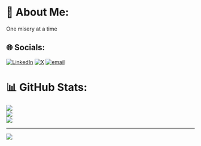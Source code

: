 # 💫 About Me:

One misery at a time

## 🌐 Socials:

[![LinkedIn](https://img.shields.io/badge/LinkedIn-%230077B5.svg?logo=linkedin&logoColor=white)](https://linkedin.com/in/www.linkedin.com/in/rawatkhushi) [![X](https://img.shields.io/badge/X-black.svg?logo=X&logoColor=white)](https://x.com/https://x.com/itskhushirawat) [![email](https://img.shields.io/badge/Email-D14836?logo=gmail&logoColor=white)](mailto:rawatkhushi004@gmail.com)

# 📊 GitHub Stats:

![](https://github-readme-stats.vercel.app/api?username=Rawatkhushi&theme=dark&hide_border=false&include_all_commits=false&count_private=false)<br/>
![](https://github-readme-streak-stats.herokuapp.com/?user=Rawatkhushi&theme=dark&hide_border=false)<br/>
![](https://github-readme-stats.vercel.app/api/top-langs/?username=Rawatkhushi&theme=dark&hide_border=false&include_all_commits=false&count_private=false&layout=compact)

---

[![](https://visitcount.itsvg.in/api?id=Rawatkhushi&icon=0&color=0)](https://visitcount.itsvg.in)

<!-- Proudly created with GPRM ( https://gprm.itsvg.in ) -->
